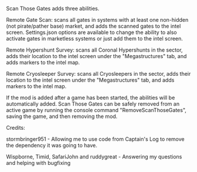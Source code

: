 Scan Those Gates adds three abilities.

Remote Gate Scan: scans all gates in systems with at least one non-hidden (not pirate/pather base) market, and adds the scanned gates to the intel screen. Settings.json options are available to change the ability to also activate gates in marketless systems or just add them to the intel screen.

Remote Hypershunt Survey: scans all Coronal Hypershunts in the sector, adds their location to the intel screen under the "Megastructures" tab, and adds markers to the intel map.

Remote Cryosleeper Survey: scans all Cryosleepers in the sector, adds their location to the intel screen under the "Megastructures" tab, and adds markers to the intel map.

If the mod is added after a game has been started, the abilities will be automatically added. Scan Those Gates can be safely removed from an active game by running the console command "RemoveScanThoseGates", saving the game, and then removing the mod.

Credits:

stormbringer951 - Allowing me to use code from Captain's Log to remove the dependency it was going to have.

Wispborne, Timid, SafariJohn and ruddygreat - Answering my questions and helping with bugfixing